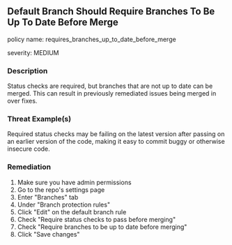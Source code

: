 
## Default Branch Should Require Branches To Be Up To Date Before Merge
policy name: requires_branches_up_to_date_before_merge

severity: MEDIUM

### Description
Status checks are required, but branches that are not up to date can be merged. This can result in previously remediated issues being merged in over fixes.

### Threat Example(s)
Required status checks may be failing on the latest version after passing on an earlier version of the code, making it easy to commit buggy or otherwise insecure code.



### Remediation
1. Make sure you have admin permissions
2. Go to the repo's settings page
3. Enter "Branches" tab
4. Under "Branch protection rules"
5. Click "Edit" on the default branch rule
6. Check "Require status checks to pass before merging"
7. Check "Require branches to be up to date before merging"
8. Click "Save changes"


